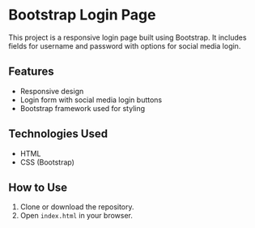 # Bootstrap Login Page

This project is a responsive login page built using Bootstrap. It includes fields for username and password with options for social media login.

## Features
- Responsive design
- Login form with social media login buttons
- Bootstrap framework used for styling

## Technologies Used
- HTML
- CSS (Bootstrap)

## How to Use
1. Clone or download the repository.
2. Open `index.html` in your browser.
